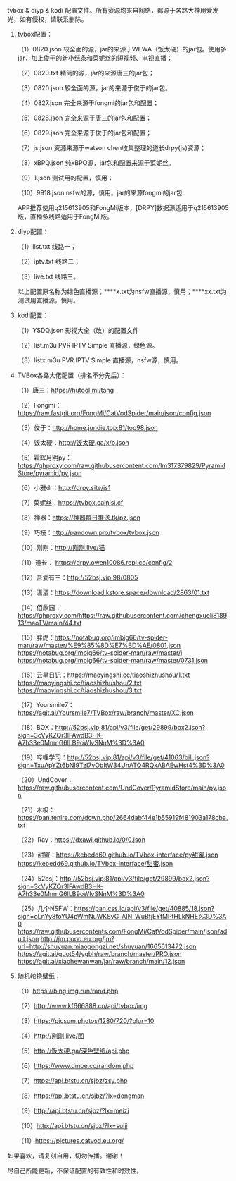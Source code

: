 tvbox & diyp & kodi 配置文件。所有资源均来自网络，都源于各路大神用爱发光，如有侵权，请联系删除。
1. tvbox配置：
   
   （1）0820.json  较全面的源，jar的来源于WEWA（饭太硬）的jar包。使用多jar，加上俊于的新小纸条和菜妮丝的短视频、电视直播；
   
   （2）0820.txt  精简的源，jar的来源唐三的jar包；
   
   （3）0820.json  较全面的源，jar的来源于俊于的jar包。
   
   （4）0827.json  完全来源于fongmi的jar包和配置；
   
   （5）0828.json  完全来源于唐三的jar包和配置；
   
   （6）0829.json  完全来源于俊于的jar包和配置；
   
   （7）js.json  资源来源于watson chen收集整理的道长drpy(js)资源；
   
   （8）xBPQ.json  纯xBPQ源，jar包和配置来源于菜妮丝。
   
   （9）1.json  测试用的配置，慎用；
   
   （10）9918.json  nsfw的源，慎用。jar的来源fongmi的jar包.
   
   APP推荐使用q215613905和FongMi版本，[DRPY]数据源适用于q215613905版，直播多线路适用于FongMi版。
2. diyp配置：

   （1）list.txt  线路一；
   
   （2）iptv.txt  线路二；
   
   （3）live.txt  线路三。
   
   以上配置原名称为绿色直播源；****x.txt为nsfw直播源，慎用；****xx.txt为测试用直播源，慎用。
3. kodi配置：

   （1）YSDQ.json  影视大全（改）的配置文件
   
   （2）list.m3u  PVR IPTV Simple 直播源，绿色源。
   
   （3）listx.m3u  PVR IPTV Simple 直播源，nsfw源，慎用。
4. TVBox各路大佬配置（排名不分先后）：
    
   （1）唐三：https://hutool.ml/tang
   
   （2）Fongmi：https://raw.fastgit.org/FongMi/CatVodSpider/main/json/config.json
   
   （3）俊于：http://home.jundie.top:81/top98.json
   
   （4）饭太硬：http://饭太硬.ga/x/o.json
   
   （5）霜辉月明py：https://ghproxy.com/raw.githubusercontent.com/lm317379829/PyramidStore/pyramid/py.json
   
   （6）小雅dr：http://drpy.site/js1
   
   （7）菜妮丝：https://tvbox.cainisi.cf
   
   （8）神器：https://神器每日推送.tk/pz.json
   
   （9）巧技：http://pandown.pro/tvbox/tvbox.json
   
   （10）刚刚：http://刚刚.live/猫
   
   （11）道长： https://drpy.owen10086.repl.co/config/2
   
   （12）吾爱有三：http://52bsj.vip:98/0805
   
   （13）潇洒：https://download.kstore.space/download/2863/01.txt
   
   （14）佰欣园：https://ghproxy.com/https://raw.githubusercontent.com/chengxueli818913/maoTV/main/44.txt   
   
   （15）胖虎：https://notabug.org/imbig66/tv-spider-man/raw/master/%E9%85%8D%E7%BD%AE/0801.json
               https://notabug.org/imbig66/tv-spider-man/raw/master/i
               https://notabug.org/imbig66/tv-spider-man/raw/master/0731.json
   
   （16）云星日记：https://maoyingshi.cc/tiaoshizhushou/1.txt
                  https://maoyingshi.cc/tiaoshizhushou/2.txt
                  https://maoyingshi.cc/tiaoshizhushou/3.txt
                  
   （17）Yoursmile7：https://agit.ai/Yoursmile7/TVBox/raw/branch/master/XC.json
   
   （18）BOX：http://52bsj.vip:81/api/v3/file/get/29899/box2.json?sign=3cVyKZQr3lFAwdB3HK-A7h33e0MnmG6lLB9oWlvSNnM%3D%3A0
   
   （19）哔哩学习：http://52bsj.vip:81/api/v3/file/get/41063/bili.json?sign=TxuApYZt6bNl9TzI7vObItW34UnATQ4RQxABAEwHst4%3D%3A0
   
   （20）UndCover：https://raw.githubusercontent.com/UndCover/PyramidStore/main/py.json
   
   （21）木极：https://pan.tenire.com/down.php/2664dabf44e1b55919f481903a178cba.txt  
   
   （22）Ray：https://dxawi.github.io/0/0.json
   
   （23）甜蜜：https://kebedd69.github.io/TVbox-interface/py甜蜜.json
              https://kebedd69.github.io/TVbox-interface/甜蜜.json

   （24）52bsj：http://52bsj.vip:81/api/v3/file/get/29899/box2.json?sign=3cVyKZQr3lFAwdB3HK-A7h33e0MnmG6lLB9oWlvSNnM%3D%3A0
   
   （25）几个NSFW：https://pan.css.lc/api/v3/file/get/40885/18.json?sign=oLnYy8foYU4pWmNuWKSyG_AIN_WuBfjEYtMPtHLkNHE%3D%3A0
                  https://raw.githubusercontents.com/FongMi/CatVodSpider/main/json/adult.json
                  http://jm.pooo.eu.org/jm?url=http://shuyuan.miaogongzi.net/shuyuan/1665613472.json
                  https://agit.ai/guot54/ygbh/raw/branch/master/PRO.json
                  https://agit.ai/xiaohewanwan/jar/raw/branch/main/12.json
5. 随机轮换壁纸：

   （1）https://bing.img.run/rand.php
   
   （2）http://www.kf666888.cn/api/tvbox/img
   
   （3）https://picsum.photos/1280/720/?blur=10
      
   （4）http://刚刚.live/图 
  
   （5）http://饭太硬.ga/深色壁纸/api.php
 
   （6）https://www.dmoe.cc/random.php
      
   （7）https://api.btstu.cn/sjbz/zsy.php
      
   （8）https://api.btstu.cn/sjbz/?lx=dongman
      
   （9）http://api.btstu.cn/sjbz/?lx=meizi
      
   （10）http://api.btstu.cn/sjbz/?lx=suiji
   
   （11）https://pictures.catvod.eu.org/

如果喜欢，请复刻自用，切勿传播。谢谢！

尽自己所能更新，不保证配置的有效性和时效性。
   
